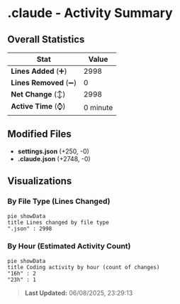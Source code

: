 # .claude - Activity Summary 

## Overall Statistics

| Stat                   | Value                                                             |
| ---------------------- | ----------------------------------------------------------------- |
| **Lines Added** (➕)   | 2998                                          |
| **Lines Removed** (➖) | 0                                        |
| **Net Change** (↕)    | 2998                |
| **Active Time** (⌚)   | 0 minute |


## Modified Files
- **settings.json** (+250, -0)
- **.claude.json** (+2748, -0)

## Visualizations

### By File Type (Lines Changed)

```mermaid
pie showData
title Lines changed by file type
".json" : 2998
```

### By Hour (Estimated Activity Count)

```mermaid
pie showData
title Coding activity by hour (count of changes)
"16h" : 2
"23h" : 1
```


> **Last Updated:** 06/08/2025, 23:29:13